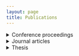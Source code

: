 ```yaml
---
layout: page
title: Publications
---
```




<details>
  <summary>Conference proceedings</summary> <br>

<li><b>LIMA, C. S.</b>; AROCA, R. V.; HERNANDES, A. C. OxiTidy v.1: Motion Artifact Detection in Photoplethysmographic Signals Using Artificial Neural Network. XXIV Congresso Brasileiro de Automática - CBA 2022, Fortaleza-CE, 2022. <a href="https://doi.org/10.20906/CBA2022/3554">doi.org/10.20906/CBA2022/3554</a> </li><br>

<li>CAMARGO, A. K. F.; <b>LIMA, C. S.</b>; ROSSO, R; SOUZA, V. M.; TURINA, G. Estação Meteorológica Automática para Captação, Armazenamento e Transmissão de Parâmetros Meteorológicos: Um Projeto Internacional em Madagascar. <a href="https://www.conic-semesp.org.br/anais/anais-conic.php?ano=2019&act=autores">Anais do Conic-Semesp</a>, v. 7, São Paulo-SP, 2019.</li><br>

<li>CAMARGO, A. K. F.; <b>LIMA, C. S.</b>; ROSSO, R; SOUZA, V. M.; TURINA, G. Estação Meteorológica Automática para Captação e Transmissão de Parâmetros Climáticos: Um Projeto Extensionista Internacional em Madagascar. <a href="https://github.com/ccaique-lima/webpage/blob/8fda19ab0c6c6835fb3c13cbb7f1e8782ebfbf66/assets/poster_bitsal_2019.pdf">Anais da XIX Mostra de Produção Científica do Centro Universitário Salesiano de São Paulo</a>, Lorena-SP, 2019. </li><br>
  
<li><b>LIMA, C. S.</b>; VIEIRA, W. M. Inteligência artificial: o futuro do trabalho no século XXI. <a href="https://github.com/ccaique-lima/webpage/blob/8fda19ab0c6c6835fb3c13cbb7f1e8782ebfbf66/assets/poster_bicsal_2018.pdf">Anais da XVIII Mostra de Produção Científica do Centro Universitário Salesiano de São Paulo</a>, Lorena-SP, 2018. </li><br>
  
<li><b>LIMA, C. S.</b>; MARTINS, M. ROBOCAM: Dispositivo Robótico para Inspeção em Espaço Confinado. <a href="https://github.com/ccaique-lima/webpage/blob/8fda19ab0c6c6835fb3c13cbb7f1e8782ebfbf66/assets/poster_bitsal_2017.pdf)">Anais da XVII Mostra de Produção Científica do Centro Universitário Salesiano de São Paulo</a>, Campinas-SP, 2017. </li><br>

</details>




<details>
  <summary>Journal articles</summary><br>

<li><b>LIMA, C. S.</b>; BERTOCCO, F. C.; DE OLIVEIRA, J. I. V.; DE SOUZA, T. M. F.; DA SILVA, E. P.; VON ZUBEN, F. J. Assessment of Samsung Galaxy Watch4 PPG-Based Heart Rate During Light-to-Vigorous Physical Activities in IEEE Sensors Letters, vol. 8, no. 7, pp. 1-4, July 2024. <a href="https://doi.org/10.1109/LSENS.2024.3408089">doi.org/10.1109/LSENS.2024.3408089</a> </li><br>


</details>






<details>
  <summary>Thesis</summary><br>

<li>LIMA, C. S. OxiTidy: motion artifact detection-reduction in photoplethysmographic signals using artificial neural networks. 123 p. <a href="https://repositorio.ufscar.br/handle/ufscar/16780">Dissertation</a> (Master’s in Electrical Engineering) – Department of Electrical Engineering, Federal University of São Carlos, São Carlos, 2022. </li><br>


</details>


<!---
### White Papers

LIMA, C. S. Multi-Label Classification in Human Activity Recognition: A Comparison Between Logistic Regression and k-Nearest Neighbors. [IA048 — Machine Learning project](assets/ia048_machine_learning_project.pdf) – Department of Computer Engineering and Industrial Automation, School of Electrical and Computer Engineering, University of Campinas, Campinas, 2022.

ITO, R. C.; <b>LIMA, C. S</b>. When Federated Learning Meets Neural Architecture Search: A Comparison. [MO809A — Federated Learning report](assets/MO809A_federated_learning_report.pdf) – Department of Computer Engineering and Industrial Automation, School of Electrical and Computer Engineering, University of Campinas, Campinas, 2022.

LIMA, C. S. WiFiTester: A low-cost device for detecting interruptions in a Wireless Local Area Network (WLAN). [White paper WiFiTester](assets/white_paper_WiFiTester.pdf) – Department of Electrical Engineering, Federal University of São Carlos, São Carlos, 2021.

-->
